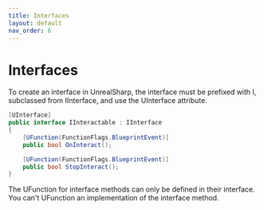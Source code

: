 ```yaml
---
title: Interfaces
layout: default
nav_order: 6
---
```


# Interfaces

To create an interface in UnrealSharp, the interface must be prefixed with I, subclassed from IInterface, and use the UInterface attribute.

```c#
[UInterface]
public interface IInteractable : IInterface
{
    [UFunction(FunctionFlags.BlueprintEvent)]
    public bool OnInteract();

    [UFunction(FunctionFlags.BlueprintEvent)]
    public bool StopInteract();
}
```

The UFunction for interface methods can only be defined in their interface. You can't UFunction an implementation of the interface method.